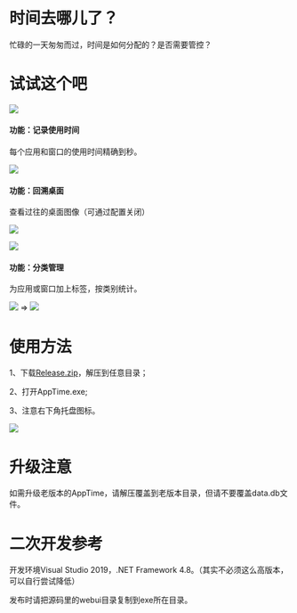 # 时间去哪儿了？
忙碌的一天匆匆而过，时间是如何分配的？是否需要管控？

# 试试这个吧
![](https://github.com/newdraw/AppTime/blob/master/files/tv.jpg) 

#### 功能：记录使用时间
每个应用和窗口的使用时间精确到秒。

![](https://github.com/newdraw/AppTime/blob/master/files/list.jpg)

#### 功能：回溯桌面
查看过往的桌面图像（可通过配置关闭）

![](https://github.com/newdraw/AppTime/blob/master/files/time.jpg)

![](https://github.com/newdraw/AppTime/blob/master/files/playback.gif)

#### 功能：分类管理
为应用或窗口加上标签，按类别统计。

![](https://github.com/newdraw/AppTime/blob/master/files/tag.jpg)
=>
![](https://github.com/newdraw/AppTime/blob/master/files/tagview.jpg)
 
# 使用方法
1、下载[Release.zip](https://github.com/newdraw/AppTime/raw/master/Release%20v0.11.zip)，解压到任意目录；

2、打开AppTime.exe;

3、注意右下角托盘图标。

![](https://github.com/newdraw/AppTime/blob/master/files/icon.jpg) 

# 升级注意
如需升级老版本的AppTime，请解压覆盖到老版本目录，但请不要覆盖data.db文件。

# 二次开发参考
开发环境Visual Studio 2019，.NET Framework 4.8。（其实不必须这么高版本，可以自行尝试降低）

发布时请把源码里的webui目录复制到exe所在目录。

